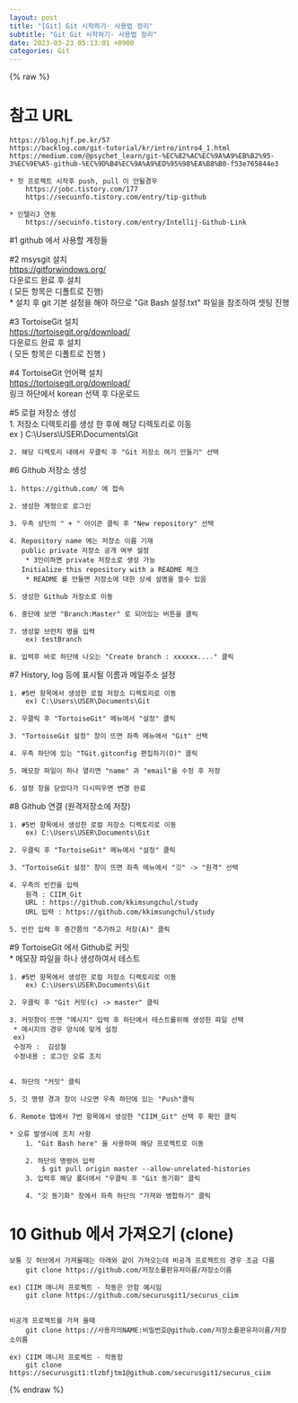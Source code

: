 ```yaml
---  
layout: post  
title: "[Git] Git 시작하기- 사용법 정리"  
subtitle: "Git Git 시작하기- 사용법 정리"  
date: 2023-03-23 05:13:01 +0900  
categories: Git  
---  
```

{% raw %}  
# 참고 URL   
	https://blog.hjf.pe.kr/57  
	https://backlog.com/git-tutorial/kr/intro/intro4_1.html  
	https://medium.com/@psychet_learn/git-%EC%82%AC%EC%9A%A9%EB%B2%95-3%EC%9E%A5-github-%EC%9D%B4%EC%9A%A9%ED%95%98%EA%B8%B0-f53e765844e3  
  
	* 첫 프로젝트 시작후 push, pull 이 안될경우  
		https://jobc.tistory.com/177  
		https://secuinfo.tistory.com/entry/tip-github  
  
	* 인텔리J 연동  
		https://secuinfo.tistory.com/entry/Intellij-Github-Link  
		  
  
#1 github 에서 사용할 계정들   
  
  
	  
  
  
#2 msysgit 설치  
	https://gitforwindows.org/  
	다운로드 완료 후 설치  
	( 모든 항목은 디폴트로 진행)  
	* 설치 후 git 기본 설정을 해야 하므로 "Git Bash 설정.txt" 파일을 참조하여 셋팅 진행  
	  
  
  
#3 TortoiseGit 설치  
	https://tortoisegit.org/download/  
	다운로드 완료 후 설치  
	( 모든 항목은 디폴트로 진행 )  
  
#4 TortoiseGit 언어팩 설치  
	https://tortoisegit.org/download/  
	링크 하단에서 korean 선택 후 다운로드  
  
  
#5 로컬 저장소 생성  
	1. 저장소 디렉토리를 생성 한 후에 해당 디렉토리로 이동  
		ex )  C:\Users\USER\Documents\Git  
  
	2. 해당 디렉토리 내에서 우클릭 후 "Git 저장소 여기 만들기" 선택  
  
  
#6 Github 저장소 생성  
	  
	1. https://github.com/ 에 접속  
  
	2. 생성한 계정으로 로그인  
  
	3. 우측 상단의 " + " 아이콘 클릭 후 "New repository" 선택  
  
	4. Repository name 에는 저장소 이름 기재  
	   public private 저장소 공개 여부 설정  
		* 3인이하면 private 저장소로 생성 가능  
	   Initialize this repository with a README 체크  
		* README 를 만들면 저장소에 대한 상세 설명을 쓸수 있음  
  
	5. 생성한 Github 저장소로 이동  
  
	6. 중단에 보면 "Branch:Master" 로 되어있는 버튼을 클릭  
  
	7. 생성할 브런치 명을 입력   
		ex) testBranch  
	  
	8. 입력후 바로 하단에 나오는 "Create branch : xxxxxx...." 클릭  
  
  
  
#7 History, log 등에 표시될 이름과 메일주소 설정  
	  
	1. #5번 항목에서 생성한 로컬 저장소 디렉토리로 이동  
		ex) C:\Users\USER\Documents\Git  
	  
	2. 우클릭 후 "TortoiseGit" 메뉴에서 "설정" 클릭  
  
	3. "TortoiseGit 설정" 창이 뜨면 좌측 메뉴에서 "Git" 선택  
  
	4. 우측 하단에 있는 "TGit.gitconfig 편집하기(O)" 클릭  
	  
	5. 메모장 파일이 하나 열리면 "name" 과 "email"을 수정 후 저장  
  
	6. 설정 창을 닫았다가 다시띄우면 변경 완료  
  
  
		  
#8 Github 연결 (원격저장소에 저장)  
  
	1. #5번 항목에서 생성한 로컬 저장소 디렉토리로 이동  
		ex) C:\Users\USER\Documents\Git  
		  
	2. 우클릭 후 "TortoiseGit" 메뉴에서 "설정" 클릭  
  
	3. "TortoiseGit 설정" 창이 뜨면 좌측 메뉴에서 "깃" -> "원격" 선택  
  
	4. 우측의 빈칸을 입력  
		원격 : CIIM_Git  
		URL : https://github.com/kkimsungchul/study  
		URL 입력 : https://github.com/kkimsungchul/study  
  
	5. 빈칸 입력 후 중간쯤의 "추가하고 저장(A)" 클릭   
  
  
#9 TortoiseGit 에서 Github로 커밋  
	* 메모장 파일을 하나 생성하여서 테스트   
  
	1. #5번 항목에서 생성한 로컬 저장소 디렉토리로 이동  
		ex) C:\Users\USER\Documents\Git  
  
	2. 우클릭 후 "Git 커밋(c) -> master" 클릭  
  
	3. 커밋창이 뜨면 "메시지" 입력 후 하단에서 테스트를위해 생성한 파일 선택  
	 * 메시지의 경우 양식에 맞게 설정  
	 ex)  
	 수정자 :  김성철  
	 수정내용 : 로그인 오류 조치  
  
  
	4. 하단의 "커밋" 클릭  
  
	5. 깃 명령 경과 창이 나오면 우측 하단에 있는 "Push"클릭  
  
	6. Remote 탭에서 7번 항목에서 생성한 "CIIM_Git" 선택 후 확인 클릭  
  
	* 오류 발생시에 조치 사항  
		1. "Git Bash here" 을 사용하여 해당 프로젝트로 이동    
				  
		2. 하단의 명령어 입력 	  
			$ git pull origin master --allow-unrelated-histories  
		3. 입력후 해당 폴더에서 "우클릭 후 "Git 동기화" 클릭  
	  
		4. "깃 동기화" 창에서 좌측 하단의 "가져와 병합하기" 클릭  
  
		  
  
# 10 Github 에서 가져오기 (clone)   
	  
	보통 깃 허브에서 가져올때는 아래와 같이 가져오는데 비공개 프로젝트의 경우 조금 다름  
		git clone https://github.com/저장소를판유저이름/저장소이름   
  
	ex) CIIM 매니저 프로젝트 - 작동은 안함 예시임  
		git clone https://github.com/securusgit1/securus_ciim  
  
  
	비공개 프로젝트를 가져 올때  
		git clone https://사용자의NAME:비밀번호@github.com/저장소를판유저이름/저장소이름   
  
	ex) CIIM 매니저 프로젝트 - 작동함  
		git clone https://securusgit1:tlzbfjtm1@github.com/securusgit1/securus_ciim  
  
{% endraw %}